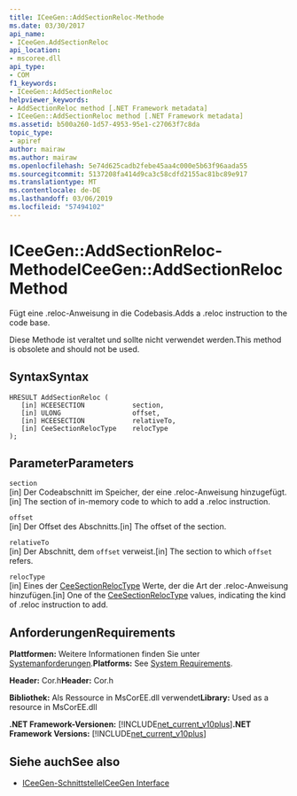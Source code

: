 ```yaml
---
title: ICeeGen::AddSectionReloc-Methode
ms.date: 03/30/2017
api_name:
- ICeeGen.AddSectionReloc
api_location:
- mscoree.dll
api_type:
- COM
f1_keywords:
- ICeeGen::AddSectionReloc
helpviewer_keywords:
- AddSectionReloc method [.NET Framework metadata]
- ICeeGen::AddSectionReloc method [.NET Framework metadata]
ms.assetid: b500a260-1d57-4953-95e1-c27063f7c8da
topic_type:
- apiref
author: mairaw
ms.author: mairaw
ms.openlocfilehash: 5e74d625cadb2febe45aa4c000e5b63f96aada55
ms.sourcegitcommit: 5137208fa414d9ca3c58cdfd2155ac81bc89e917
ms.translationtype: MT
ms.contentlocale: de-DE
ms.lasthandoff: 03/06/2019
ms.locfileid: "57494102"
---
```

# <a name="iceegenaddsectionreloc-method"></a><span data-ttu-id="2c94d-102">ICeeGen::AddSectionReloc-Methode</span><span class="sxs-lookup"><span data-stu-id="2c94d-102">ICeeGen::AddSectionReloc Method</span></span>
<span data-ttu-id="2c94d-103">Fügt eine .reloc-Anweisung in die Codebasis.</span><span class="sxs-lookup"><span data-stu-id="2c94d-103">Adds a .reloc instruction to the code base.</span></span>  
  
 <span data-ttu-id="2c94d-104">Diese Methode ist veraltet und sollte nicht verwendet werden.</span><span class="sxs-lookup"><span data-stu-id="2c94d-104">This method is obsolete and should not be used.</span></span>  
  
## <a name="syntax"></a><span data-ttu-id="2c94d-105">Syntax</span><span class="sxs-lookup"><span data-stu-id="2c94d-105">Syntax</span></span>  
  
```  
HRESULT AddSectionReloc (  
   [in] HCEESECTION            section,  
   [in] ULONG                  offset,  
   [in] HCEESECTION            relativeTo,   
   [in] CeeSectionRelocType    relocType  
);  
```  
  
## <a name="parameters"></a><span data-ttu-id="2c94d-106">Parameter</span><span class="sxs-lookup"><span data-stu-id="2c94d-106">Parameters</span></span>  
 `section`  
 <span data-ttu-id="2c94d-107">[in] Der Codeabschnitt im Speicher, der eine .reloc-Anweisung hinzugefügt.</span><span class="sxs-lookup"><span data-stu-id="2c94d-107">[in] The section of in-memory code to which to add a .reloc instruction.</span></span>  
  
 `offset`  
 <span data-ttu-id="2c94d-108">[in] Der Offset des Abschnitts.</span><span class="sxs-lookup"><span data-stu-id="2c94d-108">[in] The offset of the section.</span></span>  
  
 `relativeTo`  
 <span data-ttu-id="2c94d-109">[in] Der Abschnitt, dem `offset` verweist.</span><span class="sxs-lookup"><span data-stu-id="2c94d-109">[in] The section to which `offset` refers.</span></span>  
  
 `relocType`  
 <span data-ttu-id="2c94d-110">[in] Eines der [CeeSectionRelocType](../../../../docs/framework/unmanaged-api/metadata/ceesectionreloctype-enumeration.md) Werte, der die Art der .reloc-Anweisung hinzufügen.</span><span class="sxs-lookup"><span data-stu-id="2c94d-110">[in] One of the [CeeSectionRelocType](../../../../docs/framework/unmanaged-api/metadata/ceesectionreloctype-enumeration.md) values, indicating the kind of .reloc instruction to add.</span></span>  
  
## <a name="requirements"></a><span data-ttu-id="2c94d-111">Anforderungen</span><span class="sxs-lookup"><span data-stu-id="2c94d-111">Requirements</span></span>  
 <span data-ttu-id="2c94d-112">**Plattformen:** Weitere Informationen finden Sie unter [Systemanforderungen](../../../../docs/framework/get-started/system-requirements.md).</span><span class="sxs-lookup"><span data-stu-id="2c94d-112">**Platforms:** See [System Requirements](../../../../docs/framework/get-started/system-requirements.md).</span></span>  
  
 <span data-ttu-id="2c94d-113">**Header:** Cor.h</span><span class="sxs-lookup"><span data-stu-id="2c94d-113">**Header:** Cor.h</span></span>  
  
 <span data-ttu-id="2c94d-114">**Bibliothek:** Als Ressource in MsCorEE.dll verwendet</span><span class="sxs-lookup"><span data-stu-id="2c94d-114">**Library:** Used as a resource in MsCorEE.dll</span></span>  
  
 <span data-ttu-id="2c94d-115">**.NET Framework-Versionen:** [!INCLUDE[net_current_v10plus](../../../../includes/net-current-v10plus-md.md)]</span><span class="sxs-lookup"><span data-stu-id="2c94d-115">**.NET Framework Versions:** [!INCLUDE[net_current_v10plus](../../../../includes/net-current-v10plus-md.md)]</span></span>  
  
## <a name="see-also"></a><span data-ttu-id="2c94d-116">Siehe auch</span><span class="sxs-lookup"><span data-stu-id="2c94d-116">See also</span></span>
- [<span data-ttu-id="2c94d-117">ICeeGen-Schnittstelle</span><span class="sxs-lookup"><span data-stu-id="2c94d-117">ICeeGen Interface</span></span>](../../../../docs/framework/unmanaged-api/metadata/iceegen-interface.md)
